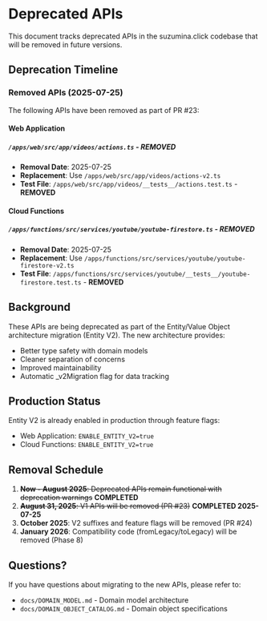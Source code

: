 # Deprecated APIs

This document tracks deprecated APIs in the suzumina.click codebase that will be removed in future versions.

## Deprecation Timeline

### Removed APIs (2025-07-25)

The following APIs have been removed as part of PR #23:

#### Web Application

##### `/apps/web/src/app/videos/actions.ts` - **REMOVED**
- **Removal Date**: 2025-07-25
- **Replacement**: Use `/apps/web/src/app/videos/actions-v2.ts`
- **Test File**: `/apps/web/src/app/videos/__tests__/actions.test.ts` - **REMOVED**

#### Cloud Functions

##### `/apps/functions/src/services/youtube/youtube-firestore.ts` - **REMOVED**
- **Removal Date**: 2025-07-25
- **Replacement**: Use `/apps/functions/src/services/youtube/youtube-firestore-v2.ts`
- **Test File**: `/apps/functions/src/services/youtube/__tests__/youtube-firestore.test.ts` - **REMOVED**


## Background

These APIs are being deprecated as part of the Entity/Value Object architecture migration (Entity V2). The new architecture provides:

- Better type safety with domain models
- Cleaner separation of concerns
- Improved maintainability
- Automatic _v2Migration flag for data tracking

## Production Status

Entity V2 is already enabled in production through feature flags:
- Web Application: `ENABLE_ENTITY_V2=true`
- Cloud Functions: `ENABLE_ENTITY_V2=true`

## Removal Schedule

1. ~~**Now - August 2025**: Deprecated APIs remain functional with deprecation warnings~~ **COMPLETED**
2. ~~**August 31, 2025**: V1 APIs will be removed (PR #23)~~ **COMPLETED 2025-07-25**
3. **October 2025**: V2 suffixes and feature flags will be removed (PR #24)
4. **January 2026**: Compatibility code (fromLegacy/toLegacy) will be removed (Phase 8)

## Questions?

If you have questions about migrating to the new APIs, please refer to:
- `docs/DOMAIN_MODEL.md` - Domain model architecture
- `docs/DOMAIN_OBJECT_CATALOG.md` - Domain object specifications